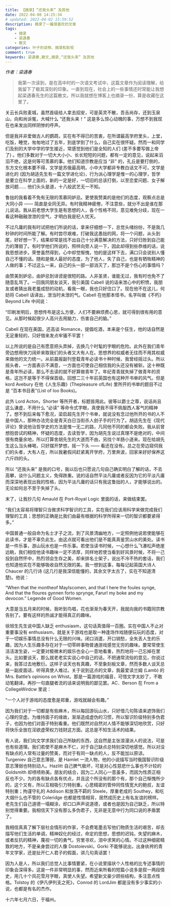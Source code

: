 ```yaml
---
title: 【摘录】“还我头来” 及其他
date: 2022-04-08 14:25:34
# updated: 2022-04-02 15:59:52
description: 摘录了一篇很喜欢的文章
tags: 
    - 摘录
    - 梁遇春
    - 散文
categories: 叶子的读物、摘录和影视
comment: true
keywords: 梁遇春,散文,摘录,“还我头来” 及其他
---
```


*作者：梁遇春*

> 我第一次读到，是在高中时的一次语文考试中，这篇文章作为阅读理解，给我留下了极其深刻的印象。一直到现在，社会上的一些事情还时常能让我想起梁遇春先生的这篇散文。所以我就想在博客上也摘录一份，算是收藏在这里了。

<!-- more -->

关云长兵败麦城，虽然首级给人拿去招安，可是英灵不散，吾舌尚存，还到玉泉山，向和尚诉冤，大喊什么 “还我头来！” 这是多么惊心动魄的事，万想不到我现在也来发出同样阴惨的呼声。

但是我并非爱做古人的鹦鹉，实在有不得已的苦衷，在所谓最高学府里头，上堂，吃饭，睡觉，匆匆地过了五年，到底学到了什么，自己实在很怀疑。然而一和同学们及别的大学中学的学生接近，常感觉到他们是全知的人们 (差不多要写做上帝了) 。他们多数对于一切大大小小、长长短短的问题，都有一定的意见，说起来滔滔不绝，这是何等可羡慕的事。他们知道宗教是应当  “非” 的，孔丘是要打倒的，东方文化根本要不得，文学是苏俄最高明，小中大学都非专教白话文不可，文学是进化的  (因为胡适先生有一篇文学进化论)，行为派心理学是惟一的心理学，哲学是要立在科学上面的，新的一定是好，一切旧的总该打倒，以至恋爱问题、女子解放问题…… 他们头头是道，十八般武艺无一不知。

鲁拙的我看着不免有无限的羡慕同妒忌。更使我赞美的是他们的态度，观察点总是大同小异 ——  简直是全同无异。有时我精神疲倦，不注意些，就分不出是谁在那儿说话。我从前老想大学生是有思想的人，各个性格不同，意见难免分歧，现在一看这种融融泄泄的空气，才明白我是杞人忧天。

不过凡庸的我有时试把他们所说的话，拿来仔细想一下，总觉头绪纷纷，不是我几秒钟的时间所能了解。有时尝尽艰难，打破我这愚拙的网，将一个问题，从头到尾，好好想一下，结果却常是找不出自己十分满意解决的方法，只好归咎到自己能力的薄弱了。有时学他们所说的，照样向旁人说一下，因此却得到些恭维的话，说我思想进步。荣誉虽然得到，心中却觉惭愧，怕的是这样下去，满口只会说别人懂自己不懂的话。随和是做人最好的态度，为了他人，失了自己，也是有牺牲精神的人做的事；不过这么一来，自己的头一部一部消灭了，那岂不是个伤心的事情吗？

由赞美到妒忌，由妒忌到诽谤是很短的路。人非圣贤，谁能无过，我有时也免不了随意乱骂了。一回我同朋友谈天，我引美国  Cabell 说的话来泄心中的积愤，我朋友或者猜出我老羞成怒的动机，看我一眼，我也只好住口了。现在他不在这儿，何妨将  Cabell 话译出，泄当时未泄的气。Cabell 在他那本怪书，名字叫做《不朽》Beyond Life 中间说：

“印刷发明后，思想传布是这么方便，人们不要麻烦费心思，就可得到很有用的意见。从那时候起很少人高兴去用脑力，伤害自己的脑。”

Cabell 在现在美国，还高谈 Romance，提倡吃酒，本来是个狂生，他的话自然是无足重轻的，只好借来发点牢骚不平罢！

以上所说的是自己有愿意把头弄掉，去换几个时髦的字眼的危险。此外在我们青年旁边想用快刀阔斧来取我们的头者又大有人在。思想界的权威者无往而不用其权威来做他的文力统一。从前晨报副刊登载青年必读书十种时候，我曾经摇过头。所以摇头者，一方面表示不满意，一方面也可使自己相信我的头还没有被斩。这十种既是青年所必读，那么不去读的就不好算做青年了。年纪青青就失掉了做青年的资格，这岂不是等于不得保首级。回想二三十年前英国也有这种开书单的风气。但是 kord Avebury 在他《人生乐趣》(Thepleasure ofLife) 里所开的书单的题目不过是 “百本书目表”(List of  loo Books)。

此外 Lord Acton，Shorter 等所开者，标题皆用此。彼等以爵士之尊，说话尚且这么谦虚，不用什么 “必读”  等命令式字眼，真使我不得不佩服西人客气的精神了。想不到后来每下愈况，梁启超先生开个书单，就说没有念过他所开的书的人不是中国人，那种办法完全是青天白日当街杀人刽子手的行为了。胡适先生在《现代评论》曾说他治哲学史的方法是惟一无二的路，凡同他不同的都会失败。我从前曾想抱尝试的精神，怀疑的态度，去读哲学，因为胡先生说过真理不是绝对的，中间很有商量余地，所以打算舍胡先生的大道而不由，另找个羊肠小道来。现在给胡先生这么当头棒喝，只好摆开梦想，摇一下头 —— 看还在没有。总之在旁边窥伺我们的头者，大有人在，所以我暑假间赶紧离开学府，万里奔波，回家来好好保养这六斤四的头。

所以 “还我头来” 是我的口号，我以后也只愿说几句自己确实明白了解的话，不去高攀，谈什么问题主义，免得跌重。说的话自然平淡凡庸或者反因为它的平淡凡庸而深深地表现出我的性格，因为平淡凡庸的话只有我这鲁拙的人，才能够说出的。无论如何总不至于失掉了头。

末了，让我抄几句 Amauld 在 Port-Royal Logic 里面的话，来做结束罢。

“我们太容易将理智只当做求科学智识的工具，实在我们应该用科学来做完成我们理智的工具；思想的正确是比我们由最有根据的科学所得来一切的智识都要紧得多。”

中国普通一般自命为名士才子之流，到了风景清幽地方，一定照例他说若使能够在此读书，才是不辜负此生。由这点就可看出他们是不能真真鉴赏山水的美处。读书是一件乐事，游山玩水也是一件乐事。若使当读书时候，一心想什么飞瀑松声绝崖远眺，我们相信他读书趣味一定不浓厚，同样地若使当看到好风景时候，不将一己投到自然怀中，热烈领会生存之美，却来排名士架子，说出不冷不热的套话，我们也知道他实在不能够吸收自然无限的美。我一想到这事，每每记起英国大诗人 Chaucer 的几行诗 (这几行是我深信能懂的，其余文字太古了，实在不知道清楚)。他说：

“When that the montheof MayIscomen, and that I here the foules  synge, And that the floures gynnen forto sprynge, Farurl my boke and my  devocon.” Legende of Good Women.

大意是当五月来的时候，我听到鸟唱，花也渐渐为春天开，我就向我的书籍同宗教告别了。要有这样的热诚才能得真正的趣味。

徐旭生先生说中国人缺乏 enthusiasm，这句话真值得一百圈。实在中国人不止对重要事没有 enthusiasm，就是关于游戏也是取一种逢场作戏随便玩玩的态度，对于一切娱乐事情总没有什么无限的兴味。闭口消遣，开口销愁，全失丢人生的乐趣，因为人生乐趣多存在对于一切零碎事物普通游戏感觉无穷的趣味。要常常使生活活泼生姿，一定要对极微末的娱乐也全心一意地看重，热烈地将一己忘掉在里头。比如要谈天，那么就老老实实说心中自己的话，不把通常流俗的意见，你说过来，我答过去地敷衍。这样子谈天也有真趣，不至象刻板文章，然而多数人谈天总是一副皮面话，听得真使人难过。关于说到这点的文章，我最爱读兰姆 (Lamb) 的 Mrs. Battle’s opinions on  Whist。那是一篇游戏的福音，可惜文字太妙了，不敢动笔翻译。再抄一句直腿者流的话来说明我的鄙见罢。AC．Berson 在 From a  CollegeWirdcw 里说：

“一个人对于游戏的态度愈是郑重，游戏就越会有趣。”

因为我们对于一切都是有些麻木，所以每回游玩山水，只好借几句陈语来遮饰我们心理的空虚。为维持面子的缘故，渐渐造成虚伪的习惯，所以智识阶级特别多伪君子，也因为他们对面子特别看重。他们既然对自然对人情不能够深切地欣赏，只好将快乐全放在淫欲虚荣权力钱财这方面。这总是不知生活术的结果。

有人说，我们向文学求我们自己所缺的东西，这自然是主张浪漫派人的说法，可是也有些道理。我们若使不是麻木不仁，对于自己缺点总特别深切地感觉。所以对没有缺点的人常有过量的赞美，而对于有同一缺点的人，反不能加以原谅。Turgeniev 自己意志薄弱，是 Hamlet 一流人物，他的小说描写当时俄国智识阶级意志薄弱也特别动人。Hazlitt 自己脾气极坏，可是对心性慈悲什么事也不计较的  Goldsmith 却啧啧称美。朋友的结合，因为二人同心一意虽多，而因为性质正相反也不少。为的各有缺点各有优点，并且这个所没有的那个有，那个自己惭愧所少的，这个又有，所以互相吸引力特别重。心思精密的管仲同性情宽大的鲍叔，友谊特别重；拘谨守礼的 Addison 和放荡不羁的 Steele，厚重老成的 Southey，和吃大烟什么也不管的  Coleridge 也都是性情相背，居然成历史上有名友谊的榜样。老先生们自己道德一塌糊涂，却口口声声说道德，或者也是因为自己缺乏，所以特别觉得重要。我相信天下没有那么多伪君子，无非是无意中行为同口说的矛盾罢了。

我相信真真了解下层社会情形的作家，不会费笔墨去写他们物质生活的艰苦，却去描写他们生活的单调，精神奴化的经过，命定的思想，思想的迟钝，失望的麻木，或者反抗的精神，蔑视一切的勇气，穷里寻欢，泪中求笑的心情。不过这种细密精致的地方，不是亲身尝过的人像 Dostoievski，Gorki 不能够说出，出身纨袴的青年文学家，还是扯开仁人君子的假面，讲几句真话罢！

因为人是人，所以我们总觉人比事情要紧，在小说里描状个人性格的比专述事情的印象会深得多。这是一件非常明显的事，然而近来所看的短篇小说多是叙一两段情史，用几十个风花雪月字眼，真使人失望。希望新文豪少顾些结构，多注意点性格。Tolstoy 的《伊凡伊列支之死》，Conrod 的 LordJim 都是没有多少事实的小说，也都是有名的杰作。





十六年七月六日，于福州。